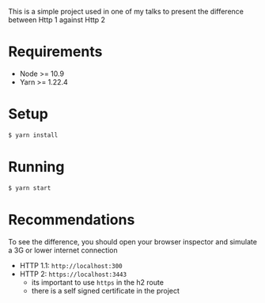 This is a simple project used in one of my talks to present the difference between Http 1 against Http 2

# Requirements
- Node >= 10.9
- Yarn >= 1.22.4

# Setup
```bash
$ yarn install
```

# Running

```bash
$ yarn start
```

# Recommendations

To see the difference, you should open your browser inspector and simulate a 3G or lower internet connection

- HTTP 1.1: `http://localhost:300`
- HTTP 2: `https://localhost:3443`
	- its important to use `https` in the h2 route
	- there is a self signed certificate in the project